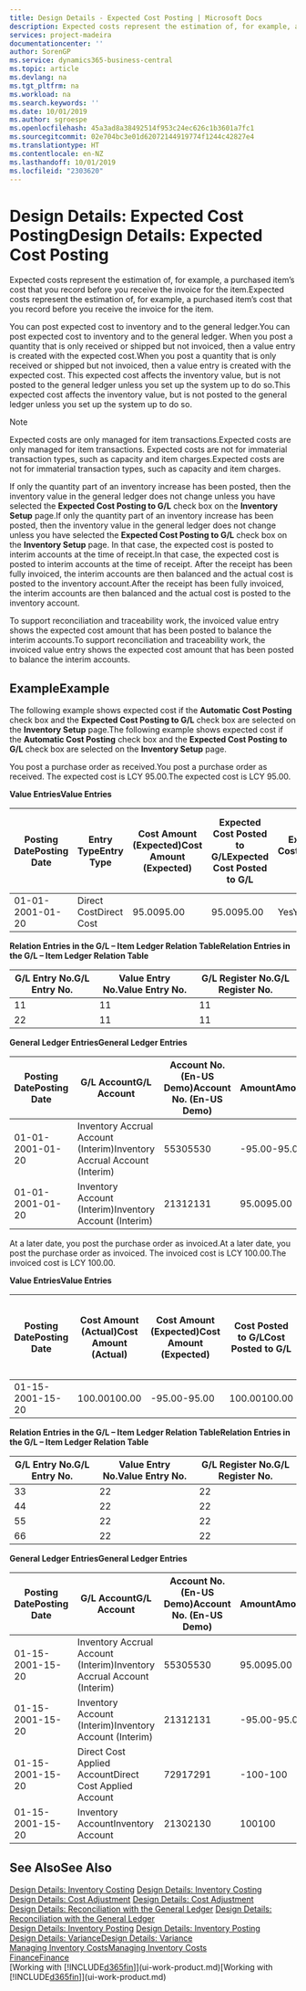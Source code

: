 ```yaml
---
title: Design Details - Expected Cost Posting | Microsoft Docs
description: Expected costs represent the estimation of, for example, a purchased item’s cost that you record before you receive the invoice for the item.
services: project-madeira
documentationcenter: ''
author: SorenGP
ms.service: dynamics365-business-central
ms.topic: article
ms.devlang: na
ms.tgt_pltfrm: na
ms.workload: na
ms.search.keywords: ''
ms.date: 10/01/2019
ms.author: sgroespe
ms.openlocfilehash: 45a3ad8a38492514f953c24ec626c1b3601a7fc1
ms.sourcegitcommit: 02e704bc3e01d62072144919774f1244c42827e4
ms.translationtype: HT
ms.contentlocale: en-NZ
ms.lasthandoff: 10/01/2019
ms.locfileid: "2303620"
---
```

# <a name="design-details-expected-cost-posting"></a><span data-ttu-id="2b375-103">Design Details: Expected Cost Posting</span><span class="sxs-lookup"><span data-stu-id="2b375-103">Design Details: Expected Cost Posting</span></span>
<span data-ttu-id="2b375-104">Expected costs represent the estimation of, for example, a purchased item’s cost that you record before you receive the invoice for the item.</span><span class="sxs-lookup"><span data-stu-id="2b375-104">Expected costs represent the estimation of, for example, a purchased item’s cost that you record before you receive the invoice for the item.</span></span>  

 <span data-ttu-id="2b375-105">You can post expected cost to inventory and to the general ledger.</span><span class="sxs-lookup"><span data-stu-id="2b375-105">You can post expected cost to inventory and to the general ledger.</span></span> <span data-ttu-id="2b375-106">When you post a quantity that is only received or shipped but not invoiced, then a value entry is created with the expected cost.</span><span class="sxs-lookup"><span data-stu-id="2b375-106">When you post a quantity that is only received or shipped but not invoiced, then a value entry is created with the expected cost.</span></span> <span data-ttu-id="2b375-107">This expected cost affects the inventory value, but is not posted to the general ledger unless you set up the system up to do so.</span><span class="sxs-lookup"><span data-stu-id="2b375-107">This expected cost affects the inventory value, but is not posted to the general ledger unless you set up the system up to do so.</span></span>  

> [!NOTE]  
>  <span data-ttu-id="2b375-108">Expected costs are only managed for item transactions.</span><span class="sxs-lookup"><span data-stu-id="2b375-108">Expected costs are only managed for item transactions.</span></span> <span data-ttu-id="2b375-109">Expected costs are not for immaterial transaction types, such as capacity and item charges.</span><span class="sxs-lookup"><span data-stu-id="2b375-109">Expected costs are not for immaterial transaction types, such as capacity and item charges.</span></span>  

 <span data-ttu-id="2b375-110">If only the quantity part of an inventory increase has been posted, then the inventory value in the general ledger does not change unless you have selected the **Expected Cost Posting to G/L** check box on the **Inventory Setup** page.</span><span class="sxs-lookup"><span data-stu-id="2b375-110">If only the quantity part of an inventory increase has been posted, then the inventory value in the general ledger does not change unless you have selected the **Expected Cost Posting to G/L** check box on the **Inventory Setup** page.</span></span> <span data-ttu-id="2b375-111">In that case, the expected cost is posted to interim accounts at the time of receipt.</span><span class="sxs-lookup"><span data-stu-id="2b375-111">In that case, the expected cost is posted to interim accounts at the time of receipt.</span></span> <span data-ttu-id="2b375-112">After the receipt has been fully invoiced, the interim accounts are then balanced and the actual cost is posted to the inventory account.</span><span class="sxs-lookup"><span data-stu-id="2b375-112">After the receipt has been fully invoiced, the interim accounts are then balanced and the actual cost is posted to the inventory account.</span></span>  

 <span data-ttu-id="2b375-113">To support reconciliation and traceability work, the invoiced value entry shows the expected cost amount that has been posted to balance the interim accounts.</span><span class="sxs-lookup"><span data-stu-id="2b375-113">To support reconciliation and traceability work, the invoiced value entry shows the expected cost amount that has been posted to balance the interim accounts.</span></span>  

## <a name="example"></a><span data-ttu-id="2b375-114">Example</span><span class="sxs-lookup"><span data-stu-id="2b375-114">Example</span></span>  
 <span data-ttu-id="2b375-115">The following example shows expected cost if the **Automatic Cost Posting** check box and the **Expected Cost Posting to G/L** check box are selected on the **Inventory Setup** page.</span><span class="sxs-lookup"><span data-stu-id="2b375-115">The following example shows expected cost if the **Automatic Cost Posting** check box and the **Expected Cost Posting to G/L** check box are selected on the **Inventory Setup** page.</span></span>  

 <span data-ttu-id="2b375-116">You post a purchase order as received.</span><span class="sxs-lookup"><span data-stu-id="2b375-116">You post a purchase order as received.</span></span> <span data-ttu-id="2b375-117">The expected cost is LCY 95.00.</span><span class="sxs-lookup"><span data-stu-id="2b375-117">The expected cost is LCY 95.00.</span></span>  

 <span data-ttu-id="2b375-118">**Value Entries**</span><span class="sxs-lookup"><span data-stu-id="2b375-118">**Value Entries**</span></span>  

|<span data-ttu-id="2b375-119">Posting Date</span><span class="sxs-lookup"><span data-stu-id="2b375-119">Posting Date</span></span>|<span data-ttu-id="2b375-120">Entry Type</span><span class="sxs-lookup"><span data-stu-id="2b375-120">Entry Type</span></span>|<span data-ttu-id="2b375-121">Cost Amount (Expected)</span><span class="sxs-lookup"><span data-stu-id="2b375-121">Cost Amount (Expected)</span></span>|<span data-ttu-id="2b375-122">Expected Cost Posted to G/L</span><span class="sxs-lookup"><span data-stu-id="2b375-122">Expected Cost Posted to G/L</span></span>|<span data-ttu-id="2b375-123">Expected Cost</span><span class="sxs-lookup"><span data-stu-id="2b375-123">Expected Cost</span></span>|<span data-ttu-id="2b375-124">Item Ledger Entry No.</span><span class="sxs-lookup"><span data-stu-id="2b375-124">Item Ledger Entry No.</span></span>|<span data-ttu-id="2b375-125">Entry No.</span><span class="sxs-lookup"><span data-stu-id="2b375-125">Entry No.</span></span>|  
|------------------|----------------|------------------------------|----------------------------------|-------------------|---------------------------|---------------|  
|<span data-ttu-id="2b375-126">01-01-20</span><span class="sxs-lookup"><span data-stu-id="2b375-126">01-01-20</span></span>|<span data-ttu-id="2b375-127">Direct Cost</span><span class="sxs-lookup"><span data-stu-id="2b375-127">Direct Cost</span></span>|<span data-ttu-id="2b375-128">95.00</span><span class="sxs-lookup"><span data-stu-id="2b375-128">95.00</span></span>|<span data-ttu-id="2b375-129">95.00</span><span class="sxs-lookup"><span data-stu-id="2b375-129">95.00</span></span>|<span data-ttu-id="2b375-130">Yes</span><span class="sxs-lookup"><span data-stu-id="2b375-130">Yes</span></span>|<span data-ttu-id="2b375-131">1</span><span class="sxs-lookup"><span data-stu-id="2b375-131">1</span></span>|<span data-ttu-id="2b375-132">1</span><span class="sxs-lookup"><span data-stu-id="2b375-132">1</span></span>|  

 <span data-ttu-id="2b375-133">**Relation Entries in the G/L – Item Ledger Relation Table**</span><span class="sxs-lookup"><span data-stu-id="2b375-133">**Relation Entries in the G/L – Item Ledger Relation Table**</span></span>  

|<span data-ttu-id="2b375-134">G/L Entry No.</span><span class="sxs-lookup"><span data-stu-id="2b375-134">G/L Entry No.</span></span>|<span data-ttu-id="2b375-135">Value Entry No.</span><span class="sxs-lookup"><span data-stu-id="2b375-135">Value Entry No.</span></span>|<span data-ttu-id="2b375-136">G/L Register No.</span><span class="sxs-lookup"><span data-stu-id="2b375-136">G/L Register No.</span></span>|  
|--------------------|---------------------|-----------------------|  
|<span data-ttu-id="2b375-137">1</span><span class="sxs-lookup"><span data-stu-id="2b375-137">1</span></span>|<span data-ttu-id="2b375-138">1</span><span class="sxs-lookup"><span data-stu-id="2b375-138">1</span></span>|<span data-ttu-id="2b375-139">1</span><span class="sxs-lookup"><span data-stu-id="2b375-139">1</span></span>|  
|<span data-ttu-id="2b375-140">2</span><span class="sxs-lookup"><span data-stu-id="2b375-140">2</span></span>|<span data-ttu-id="2b375-141">1</span><span class="sxs-lookup"><span data-stu-id="2b375-141">1</span></span>|<span data-ttu-id="2b375-142">1</span><span class="sxs-lookup"><span data-stu-id="2b375-142">1</span></span>|  

 <span data-ttu-id="2b375-143">**General Ledger Entries**</span><span class="sxs-lookup"><span data-stu-id="2b375-143">**General Ledger Entries**</span></span>  

|<span data-ttu-id="2b375-144">Posting Date</span><span class="sxs-lookup"><span data-stu-id="2b375-144">Posting Date</span></span>|<span data-ttu-id="2b375-145">G/L Account</span><span class="sxs-lookup"><span data-stu-id="2b375-145">G/L Account</span></span>|<span data-ttu-id="2b375-146">Account No. (En-US Demo)</span><span class="sxs-lookup"><span data-stu-id="2b375-146">Account No. (En-US Demo)</span></span>|<span data-ttu-id="2b375-147">Amount</span><span class="sxs-lookup"><span data-stu-id="2b375-147">Amount</span></span>|<span data-ttu-id="2b375-148">Entry No.</span><span class="sxs-lookup"><span data-stu-id="2b375-148">Entry No.</span></span>|  
|------------------|------------------|---------------------------------|------------|---------------|  
|<span data-ttu-id="2b375-149">01-01-20</span><span class="sxs-lookup"><span data-stu-id="2b375-149">01-01-20</span></span>|<span data-ttu-id="2b375-150">Inventory Accrual Account (Interim)</span><span class="sxs-lookup"><span data-stu-id="2b375-150">Inventory Accrual Account (Interim)</span></span>|<span data-ttu-id="2b375-151">5530</span><span class="sxs-lookup"><span data-stu-id="2b375-151">5530</span></span>|<span data-ttu-id="2b375-152">-95.00</span><span class="sxs-lookup"><span data-stu-id="2b375-152">-95.00</span></span>|<span data-ttu-id="2b375-153">2</span><span class="sxs-lookup"><span data-stu-id="2b375-153">2</span></span>|  
|<span data-ttu-id="2b375-154">01-01-20</span><span class="sxs-lookup"><span data-stu-id="2b375-154">01-01-20</span></span>|<span data-ttu-id="2b375-155">Inventory Account (Interim)</span><span class="sxs-lookup"><span data-stu-id="2b375-155">Inventory Account (Interim)</span></span>|<span data-ttu-id="2b375-156">2131</span><span class="sxs-lookup"><span data-stu-id="2b375-156">2131</span></span>|<span data-ttu-id="2b375-157">95.00</span><span class="sxs-lookup"><span data-stu-id="2b375-157">95.00</span></span>|<span data-ttu-id="2b375-158">1</span><span class="sxs-lookup"><span data-stu-id="2b375-158">1</span></span>|  

 <span data-ttu-id="2b375-159">At a later date, you post the purchase order as invoiced.</span><span class="sxs-lookup"><span data-stu-id="2b375-159">At a later date, you post the purchase order as invoiced.</span></span> <span data-ttu-id="2b375-160">The invoiced cost is LCY 100.00.</span><span class="sxs-lookup"><span data-stu-id="2b375-160">The invoiced cost is LCY 100.00.</span></span>  

 <span data-ttu-id="2b375-161">**Value Entries**</span><span class="sxs-lookup"><span data-stu-id="2b375-161">**Value Entries**</span></span>  

|<span data-ttu-id="2b375-162">Posting Date</span><span class="sxs-lookup"><span data-stu-id="2b375-162">Posting Date</span></span>|<span data-ttu-id="2b375-163">Cost Amount (Actual)</span><span class="sxs-lookup"><span data-stu-id="2b375-163">Cost Amount (Actual)</span></span>|<span data-ttu-id="2b375-164">Cost Amount (Expected)</span><span class="sxs-lookup"><span data-stu-id="2b375-164">Cost Amount (Expected)</span></span>|<span data-ttu-id="2b375-165">Cost Posted to G/L</span><span class="sxs-lookup"><span data-stu-id="2b375-165">Cost Posted to G/L</span></span>|<span data-ttu-id="2b375-166">Expected Cost</span><span class="sxs-lookup"><span data-stu-id="2b375-166">Expected Cost</span></span>|<span data-ttu-id="2b375-167">Item Ledger Entry No.</span><span class="sxs-lookup"><span data-stu-id="2b375-167">Item Ledger Entry No.</span></span>|<span data-ttu-id="2b375-168">Entry No.</span><span class="sxs-lookup"><span data-stu-id="2b375-168">Entry No.</span></span>|  
|------------------|----------------------------|------------------------------|-------------------------|-------------------|---------------------------|---------------|  
|<span data-ttu-id="2b375-169">01-15-20</span><span class="sxs-lookup"><span data-stu-id="2b375-169">01-15-20</span></span>|<span data-ttu-id="2b375-170">100.00</span><span class="sxs-lookup"><span data-stu-id="2b375-170">100.00</span></span>|<span data-ttu-id="2b375-171">-95.00</span><span class="sxs-lookup"><span data-stu-id="2b375-171">-95.00</span></span>|<span data-ttu-id="2b375-172">100.00</span><span class="sxs-lookup"><span data-stu-id="2b375-172">100.00</span></span>|<span data-ttu-id="2b375-173">No</span><span class="sxs-lookup"><span data-stu-id="2b375-173">No</span></span>|<span data-ttu-id="2b375-174">1</span><span class="sxs-lookup"><span data-stu-id="2b375-174">1</span></span>|<span data-ttu-id="2b375-175">2</span><span class="sxs-lookup"><span data-stu-id="2b375-175">2</span></span>|  

 <span data-ttu-id="2b375-176">**Relation Entries in the G/L – Item Ledger Relation Table**</span><span class="sxs-lookup"><span data-stu-id="2b375-176">**Relation Entries in the G/L – Item Ledger Relation Table**</span></span>  

|<span data-ttu-id="2b375-177">G/L Entry No.</span><span class="sxs-lookup"><span data-stu-id="2b375-177">G/L Entry No.</span></span>|<span data-ttu-id="2b375-178">Value Entry No.</span><span class="sxs-lookup"><span data-stu-id="2b375-178">Value Entry No.</span></span>|<span data-ttu-id="2b375-179">G/L Register No.</span><span class="sxs-lookup"><span data-stu-id="2b375-179">G/L Register No.</span></span>|  
|--------------------|---------------------|-----------------------|  
|<span data-ttu-id="2b375-180">3</span><span class="sxs-lookup"><span data-stu-id="2b375-180">3</span></span>|<span data-ttu-id="2b375-181">2</span><span class="sxs-lookup"><span data-stu-id="2b375-181">2</span></span>|<span data-ttu-id="2b375-182">2</span><span class="sxs-lookup"><span data-stu-id="2b375-182">2</span></span>|  
|<span data-ttu-id="2b375-183">4</span><span class="sxs-lookup"><span data-stu-id="2b375-183">4</span></span>|<span data-ttu-id="2b375-184">2</span><span class="sxs-lookup"><span data-stu-id="2b375-184">2</span></span>|<span data-ttu-id="2b375-185">2</span><span class="sxs-lookup"><span data-stu-id="2b375-185">2</span></span>|  
|<span data-ttu-id="2b375-186">5</span><span class="sxs-lookup"><span data-stu-id="2b375-186">5</span></span>|<span data-ttu-id="2b375-187">2</span><span class="sxs-lookup"><span data-stu-id="2b375-187">2</span></span>|<span data-ttu-id="2b375-188">2</span><span class="sxs-lookup"><span data-stu-id="2b375-188">2</span></span>|  
|<span data-ttu-id="2b375-189">6</span><span class="sxs-lookup"><span data-stu-id="2b375-189">6</span></span>|<span data-ttu-id="2b375-190">2</span><span class="sxs-lookup"><span data-stu-id="2b375-190">2</span></span>|<span data-ttu-id="2b375-191">2</span><span class="sxs-lookup"><span data-stu-id="2b375-191">2</span></span>|  

 <span data-ttu-id="2b375-192">**General Ledger Entries**</span><span class="sxs-lookup"><span data-stu-id="2b375-192">**General Ledger Entries**</span></span>  

|<span data-ttu-id="2b375-193">Posting Date</span><span class="sxs-lookup"><span data-stu-id="2b375-193">Posting Date</span></span>|<span data-ttu-id="2b375-194">G/L Account</span><span class="sxs-lookup"><span data-stu-id="2b375-194">G/L Account</span></span>|<span data-ttu-id="2b375-195">Account No. (En-US Demo)</span><span class="sxs-lookup"><span data-stu-id="2b375-195">Account No. (En-US Demo)</span></span>|<span data-ttu-id="2b375-196">Amount</span><span class="sxs-lookup"><span data-stu-id="2b375-196">Amount</span></span>|<span data-ttu-id="2b375-197">Entry No.</span><span class="sxs-lookup"><span data-stu-id="2b375-197">Entry No.</span></span>|  
|------------------|------------------|---------------------------------|------------|---------------|  
|<span data-ttu-id="2b375-198">01-15-20</span><span class="sxs-lookup"><span data-stu-id="2b375-198">01-15-20</span></span>|<span data-ttu-id="2b375-199">Inventory Accrual Account (Interim)</span><span class="sxs-lookup"><span data-stu-id="2b375-199">Inventory Accrual Account (Interim)</span></span>|<span data-ttu-id="2b375-200">5530</span><span class="sxs-lookup"><span data-stu-id="2b375-200">5530</span></span>|<span data-ttu-id="2b375-201">95.00</span><span class="sxs-lookup"><span data-stu-id="2b375-201">95.00</span></span>|<span data-ttu-id="2b375-202">4</span><span class="sxs-lookup"><span data-stu-id="2b375-202">4</span></span>|  
|<span data-ttu-id="2b375-203">01-15-20</span><span class="sxs-lookup"><span data-stu-id="2b375-203">01-15-20</span></span>|<span data-ttu-id="2b375-204">Inventory Account (Interim)</span><span class="sxs-lookup"><span data-stu-id="2b375-204">Inventory Account (Interim)</span></span>|<span data-ttu-id="2b375-205">2131</span><span class="sxs-lookup"><span data-stu-id="2b375-205">2131</span></span>|<span data-ttu-id="2b375-206">-95.00</span><span class="sxs-lookup"><span data-stu-id="2b375-206">-95.00</span></span>|<span data-ttu-id="2b375-207">3</span><span class="sxs-lookup"><span data-stu-id="2b375-207">3</span></span>|  
|<span data-ttu-id="2b375-208">01-15-20</span><span class="sxs-lookup"><span data-stu-id="2b375-208">01-15-20</span></span>|<span data-ttu-id="2b375-209">Direct Cost Applied Account</span><span class="sxs-lookup"><span data-stu-id="2b375-209">Direct Cost Applied Account</span></span>|<span data-ttu-id="2b375-210">7291</span><span class="sxs-lookup"><span data-stu-id="2b375-210">7291</span></span>|<span data-ttu-id="2b375-211">-100</span><span class="sxs-lookup"><span data-stu-id="2b375-211">-100</span></span>|<span data-ttu-id="2b375-212">6</span><span class="sxs-lookup"><span data-stu-id="2b375-212">6</span></span>|  
|<span data-ttu-id="2b375-213">01-15-20</span><span class="sxs-lookup"><span data-stu-id="2b375-213">01-15-20</span></span>|<span data-ttu-id="2b375-214">Inventory Account</span><span class="sxs-lookup"><span data-stu-id="2b375-214">Inventory Account</span></span>|<span data-ttu-id="2b375-215">2130</span><span class="sxs-lookup"><span data-stu-id="2b375-215">2130</span></span>|<span data-ttu-id="2b375-216">100</span><span class="sxs-lookup"><span data-stu-id="2b375-216">100</span></span>|<span data-ttu-id="2b375-217">5</span><span class="sxs-lookup"><span data-stu-id="2b375-217">5</span></span>|  

## <a name="see-also"></a><span data-ttu-id="2b375-218">See Also</span><span class="sxs-lookup"><span data-stu-id="2b375-218">See Also</span></span>
 <span data-ttu-id="2b375-219">[Design Details: Inventory Costing](design-details-inventory-costing.md) </span><span class="sxs-lookup"><span data-stu-id="2b375-219">[Design Details: Inventory Costing](design-details-inventory-costing.md) </span></span>  
 <span data-ttu-id="2b375-220">[Design Details: Cost Adjustment](design-details-cost-adjustment.md) </span><span class="sxs-lookup"><span data-stu-id="2b375-220">[Design Details: Cost Adjustment](design-details-cost-adjustment.md) </span></span>  
 <span data-ttu-id="2b375-221">[Design Details: Reconciliation with the General Ledger](design-details-reconciliation-with-the-general-ledger.md) </span><span class="sxs-lookup"><span data-stu-id="2b375-221">[Design Details: Reconciliation with the General Ledger](design-details-reconciliation-with-the-general-ledger.md) </span></span>  
 <span data-ttu-id="2b375-222">[Design Details: Inventory Posting](design-details-inventory-posting.md) </span><span class="sxs-lookup"><span data-stu-id="2b375-222">[Design Details: Inventory Posting](design-details-inventory-posting.md) </span></span>  
 [<span data-ttu-id="2b375-223">Design Details: Variance</span><span class="sxs-lookup"><span data-stu-id="2b375-223">Design Details: Variance</span></span>](design-details-variance.md)  
 [<span data-ttu-id="2b375-224">Managing Inventory Costs</span><span class="sxs-lookup"><span data-stu-id="2b375-224">Managing Inventory Costs</span></span>](finance-manage-inventory-costs.md)  
 [<span data-ttu-id="2b375-225">Finance</span><span class="sxs-lookup"><span data-stu-id="2b375-225">Finance</span></span>](finance.md)  
 <span data-ttu-id="2b375-226">[Working with [!INCLUDE[d365fin](includes/d365fin_md.md)]](ui-work-product.md)</span><span class="sxs-lookup"><span data-stu-id="2b375-226">[Working with [!INCLUDE[d365fin](includes/d365fin_md.md)]](ui-work-product.md)</span></span>
